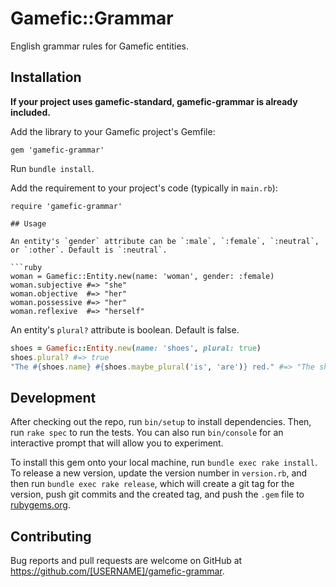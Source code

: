 # Gamefic::Grammar

English grammar rules for Gamefic entities.

## Installation

**If your project uses gamefic-standard, gamefic-grammar is already included.**

Add the library to your Gamefic project's Gemfile:

```
gem 'gamefic-grammar'
```

Run `bundle install`.

Add the requirement to your project's code (typically in `main.rb`):

```
require 'gamefic-grammar'

## Usage

An entity's `gender` attribute can be `:male`, `:female`, `:neutral`, or `:other`. Default is `:neutral`.

```ruby
woman = Gamefic::Entity.new(name: 'woman', gender: :female)
woman.subjective #=> "she"
woman.objective  #=> "her"
woman.possessive #=> "her"
woman.reflexive  #=> "herself"
```

An entity's `plural?` attribute is boolean. Default is false.

```ruby
shoes = Gamefic::Entity.new(name: 'shoes', plural: true)
shoes.plural? #=> true
"The #{shoes.name} #{shoes.maybe_plural('is', 'are')} red." #=> "The shoes are red."
```

## Development

After checking out the repo, run `bin/setup` to install dependencies. Then, run `rake spec` to run the tests. You can also run `bin/console` for an interactive prompt that will allow you to experiment.

To install this gem onto your local machine, run `bundle exec rake install`. To release a new version, update the version number in `version.rb`, and then run `bundle exec rake release`, which will create a git tag for the version, push git commits and the created tag, and push the `.gem` file to [rubygems.org](https://rubygems.org).

## Contributing

Bug reports and pull requests are welcome on GitHub at https://github.com/[USERNAME]/gamefic-grammar.
